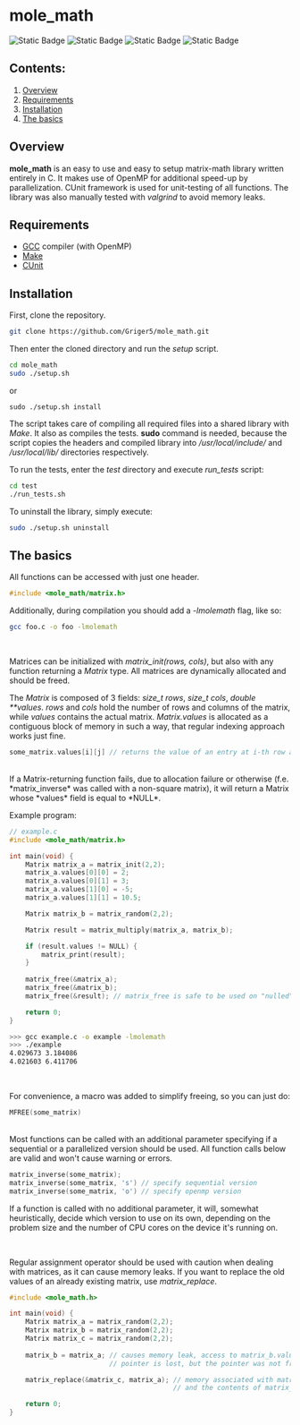 # mole_math
![Static Badge](https://img.shields.io/badge/Linux-black?style=flat&logo=linux&labelColor=black&color=red)   ![Static Badge](https://img.shields.io/badge/C-black?style=flat&logo=C&labelColor=black&color=blue) ![Static Badge](https://img.shields.io/badge/OpenMP-black?style=flat&logo=C&labelColor=black&color=blue) ![Static Badge](https://img.shields.io/badge/CUnit-black?style=flat&logo=C&labelColor=black&color=blue)
## Contents:
1. [Overview](#overview)
2. [Requirements](#requirements)
3. [Installation](#installation)
4. [The basics](#the-basics)

## Overview
**mole_math** is an easy to use and easy to setup matrix-math library written entirely in C. It makes use of OpenMP for additional speed-up by parallelization. CUnit framework is used for unit-testing of all functions. The library was also manually tested with *valgrind* to avoid memory leaks. 

## Requirements
- [GCC](https://gcc.gnu.org/) compiler (with OpenMP)
- [Make](https://www.gnu.org/software/make/)
- [CUnit](https://cunit.sourceforge.net/)
## Installation
First, clone the repository.
```sh
git clone https://github.com/Griger5/mole_math.git
```
Then enter the cloned directory and run the *setup* script.
```sh
cd mole_math
sudo ./setup.sh
```
or
```
sudo ./setup.sh install
```
The script takes care of compiling all required files into a shared library with *Make*. It also as compiles the tests. **sudo** command is needed, because the script copies the headers and compiled library into */usr/local/include/* and */usr/local/lib/* directories respectively.
<br>

To run the tests, enter the *test* directory and execute *run_tests* script:
```sh
cd test
./run_tests.sh
```

To uninstall the library, simply execute:

```sh
sudo ./setup.sh uninstall
```

## The basics
All functions can be accessed with just one header.
```c
#include <mole_math/matrix.h>
```
Additionally, during compilation you should add a *-lmolemath* flag, like so:
```sh
gcc foo.c -o foo -lmolemath
```
<br>

Matrices can be initialized with *matrix_init(rows, cols)*, but also with any function returning a *Matrix* type. All matrices are dynamically allocated and should be freed.

The *Matrix* is composed of 3 fields: *size_t rows*, *size_t cols*, *double \*\*values*. *rows* and *cols* hold the number of rows and columns of the matrix, while *values* contains the actual matrix. *Matrix.values* is allocated as a contiguous block of memory in such a way, that regular indexing approach works just fine.
```c
some_matrix.values[i][j] // returns the value of an entry at i-th row and j-th column
```
<br>
If a Matrix-returning function fails, due to allocation failure or otherwise (f.e. *matrix_inverse* was called with a non-square matrix), it will return a Matrix whose *values* field is equal to *NULL*.  
<br>

Example program:
```c
// example.c
#include <mole_math/matrix.h>

int main(void) {
	Matrix matrix_a = matrix_init(2,2);
	matrix_a.values[0][0] = 2;
	matrix_a.values[0][1] = 3;
	matrix_a.values[1][0] = -5;
	matrix_a.values[1][1] = 10.5;

	Matrix matrix_b = matrix_random(2,2);

	Matrix result = matrix_multiply(matrix_a, matrix_b);

	if (result.values != NULL) {
		matrix_print(result);
	}
	
	matrix_free(&matrix_a);
	matrix_free(&matrix_b);
	matrix_free(&result); // matrix_free is safe to be used on "nulled" matrices

	return 0;
}
```
```sh
>>> gcc example.c -o example -lmolemath
>>> ./example
4.029673 3.184086 
4.021603 6.411706 
```
<br>

For convenience, a macro was added to simplify freeing, so you can just do:
```c
MFREE(some_matrix)
```
<br>
Most functions can be called with an additional parameter specifying if a sequential or a parallelized version should be used. All function calls below are valid and won't cause warning or errors.

```c
matrix_inverse(some_matrix);
matrix_inverse(some_matrix, 's') // specify sequential version
matrix_inverse(some_matrix, 'o') // specify openmp version
```
If a function is called with no additional parameter, it will, somewhat heuristically, decide which version to use on its own, depending on the problem size and the number of CPU cores on the device it's running on.

<br>

Regular assignment operator should be used with caution when dealing with matrices, as it can cause memory leaks. If you want to replace the old values of an already existing matrix, use *matrix_replace*.
```c
#include <mole_math.h>

int main(void) {
	Matrix matrix_a = matrix_random(2,2);
	Matrix matrix_b = matrix_random(2,2);
	Matrix matrix_c = matrix_random(2,2);
	
	matrix_b = matrix_a; // causes memory leak, access to matrix_b.value
	                     // pointer is lost, but the pointer was not freed

	matrix_replace(&matrix_c, matrix_a); // memory associated with matrix_c is properly freed
	                                     // and the contents of matrix_a are safely copied 

	return 0;
}
```